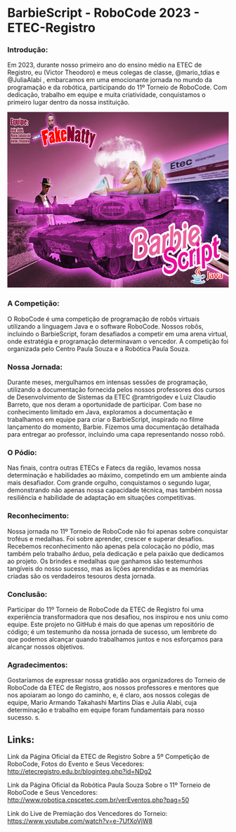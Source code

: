 # **BarbieScript - RoboCode 2023 - ETEC-Registro**

### **Introdução:**
Em 2023, durante nosso primeiro ano do ensino médio na ETEC de Registro, eu (Victor Theodoro) e meus colegas de classe, @mario_tdias e @JuliaAlabi , embarcamos em uma emocionante jornada no mundo da programação e da robótica, participando do 11º Torneio de RoboCode. Com dedicação, trabalho em equipe e muita criatividade, conquistamos o primeiro lugar dentro da nossa instituição.

<div style="text-align: center;">
<img src="Capa_BarbieScript.jpg" width="600" height="400">
</div>

### **A Competição:**
O RoboCode é uma competição de programação de robôs virtuais utilizando a linguagem Java e o software RoboCode. Nossos robôs, incluindo o BarbieScript, foram desafiados a competir em uma arena virtual, onde estratégia e programação determinavam o vencedor. A competição foi organizada pelo Centro Paula Souza e a Robótica Paula Souza.

### **Nossa Jornada:**
Durante meses, mergulhamos em intensas sessões de programação, utilizando a documentação fornecida pelos nossos professores dos cursos de Desenvolvimento de Sistemas da ETEC @ramtrigodev e Luiz Claudio Barreto, que nos deram a oportunidade de participar. Com base no conhecimento limitado em Java, exploramos a documentação e trabalhamos em equipe para criar o BarbieScript, inspirado no filme lançamento do momento, Barbie. Fizemos uma documentação detalhada para entregar ao professor, incluindo uma capa representando nosso robô.

### **O Pódio:**
Nas finais, contra outras ETECs e Fatecs da região, levamos nossa determinação e habilidades ao máximo, competindo em um ambiente ainda mais desafiador. Com grande orgulho, conquistamos o segundo lugar, demonstrando não apenas nossa capacidade técnica, mas também nossa resiliência e habilidade de adaptação em situações competitivas.

### **Reconhecimento:**
Nossa jornada no 11º Torneio de RoboCode não foi apenas sobre conquistar troféus e medalhas. Foi sobre aprender, crescer e superar desafios. Recebemos reconhecimento não apenas pela colocação no pódio, mas também pelo trabalho árduo, pela dedicação e pela paixão que dedicamos ao projeto. Os brindes e medalhas que ganhamos são testemunhos tangíveis do nosso sucesso, mas as lições aprendidas e as memórias criadas são os verdadeiros tesouros desta jornada.

### **Conclusão:**
Participar do 11º Torneio de RoboCode da ETEC de Registro foi uma experiência transformadora que nos desafiou, nos inspirou e nos uniu como equipe. Este projeto no GitHub é mais do que apenas um repositório de código; é um testemunho da nossa jornada de sucesso, um lembrete do que podemos alcançar quando trabalhamos juntos e nos esforçamos para alcançar nossos objetivos.

### **Agradecimentos:**
Gostaríamos de expressar nossa gratidão aos organizadores do Torneio de RoboCode da ETEC de Registro, aos nossos professores e mentores que nos apoiaram ao longo do caminho, e, é claro, aos nossos colegas de equipe, Mario Armando Takahashi Martins Dias e Julia Alabi, cuja determinação e trabalho em equipe foram fundamentais para nosso sucesso.
s. 

## **Links:**

Link da Página Oficial da ETEC de Registro Sobre a 5º Competição de RoboCode, Fotos do Evento e Seus Vecedores:
http://etecregistro.edu.br/bloginteg.php?id=NDg2

Link da Página Oficial da Robótica Paula Souza Sobre o 11º Torneio de RoboCode e Seus Vencedores:
http://www.robotica.cpscetec.com.br/verEventos.php?pag=50

Link do Live de Premiação dos Vencedores do Torneio:
https://www.youtube.com/watch?v=e-7UfXoVjW8
